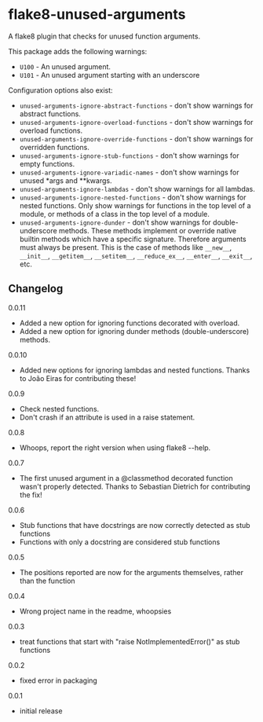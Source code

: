 # flake8-unused-arguments

A flake8 plugin that checks for unused function arguments.

This package adds the following warnings:

 - `U100` - An unused argument.
 - `U101` - An unused argument starting with an underscore

Configuration options also exist:
 - `unused-arguments-ignore-abstract-functions` - don't show warnings for abstract functions.
 - `unused-arguments-ignore-overload-functions` - don't show warnings for overload functions.
 - `unused-arguments-ignore-override-functions` - don't show warnings for overridden functions.
 - `unused-arguments-ignore-stub-functions` - don't show warnings for empty functions.
 - `unused-arguments-ignore-variadic-names` - don't show warnings for unused *args and **kwargs.
 - `unused-arguments-ignore-lambdas` - don't show warnings for all lambdas.
 - `unused-arguments-ignore-nested-functions` - don't show warnings for nested
   functions. Only show warnings for functions in the top level of a module, or methods
   of a class in the top level of a module.
 - `unused-arguments-ignore-dunder` - don't show warnings for double-underscore methods.
   These methods implement or override native builtin methods which have a specific
   signature. Therefore arguments must always be present. This is the case of methods
   like `__new__`, `__init__`, `__getitem__`, `__setitem__`, `__reduce_ex__`,
   `__enter__`, `__exit__`, etc.

## Changelog

0.0.11
 - Added a new option for ignoring functions decorated with overload.
 - Added a new option for ignoring dunder methods (double-underscore) methods.

0.0.10
 - Added new options for ignoring lambdas and nested functions. Thanks to João Eiras for contributing these!

0.0.9
 - Check nested functions.
 - Don't crash if an attribute is used in a raise statement.

0.0.8
 - Whoops, report the right version when using flake8 --help.

0.0.7
 - The first unused argument in a @classmethod decorated function wasn't properly detected. Thanks to Sebastian Dietrich for contributing the fix!

0.0.6
 - Stub functions that have docstrings are now correctly detected as stub functions
 - Functions with only a docstring are considered stub functions

0.0.5
 - The positions reported are now for the arguments themselves, rather than the function

0.0.4
 - Wrong project name in the readme, whoopsies

0.0.3
 - treat functions that start with "raise NotImplementedError()" as stub functions

0.0.2
 - fixed error in packaging

0.0.1
 - initial release
